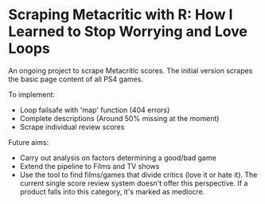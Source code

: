 # Scraping Metacritic with R: How I Learned to Stop Worrying and Love Loops

An ongoing project to scrape Metacritic scores.
The initial version scrapes the basic page content of all PS4 games.

To implement:
* Loop failsafe with 'map' function (404 errors)
* Complete descriptions (Around 50% missing at the moment)
* Scrape individual review scores 

Future aims:
* Carry out analysis on factors determining a good/bad game
* Extend the pipeline to Films and TV shows
* Use the tool to find films/games that divide critics (love it or hate it). The current single score review system doesn't offer this perspective. If a product falls into this category, it's marked as mediocre.
